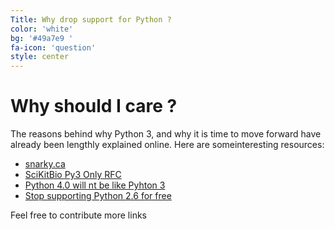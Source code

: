 ```yaml
---
Title: Why drop support for Python ?
color: 'white'
bg: '#49a7e9 '
fa-icon: 'question'
style: center
---
```


# Why should I care ?

The reasons behind why Python 3, and why it is time to move forward have already been lengthly explained online.
Here are someinteresting resources:

- [snarky.ca](https://www.snarky.ca/why-python-3-exists)
- [SciKitBio Py3 Only RFC](https://github.com/biocore/scikit-bio-rfcs/blob/master/active/002-py3-only.md)
- [Python 4.0 will nt be like Pyhton 3](http://www.curiousefficiency.org/posts/2014/08/python-4000.html)
- [Stop supporting Python 2.6 for free](http://www.curiousefficiency.org/posts/2015/04/stop-supporting-python26.html)


Feel free to contribute more links
